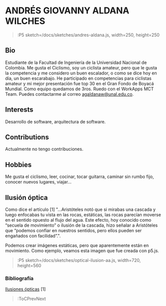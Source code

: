 # ANDRÉS GIOVANNY ALDANA WILCHES

> :P5 sketch=/docs/sketches/andres-aldana.js, width=250, height=250


## Bio
Estudiante de la Facultad de Ingeniería de la Universidad Nacional de Colombia. Me gusta el Ciclismo, soy un ciclista amateur, pero que le gusta la competencia y me considero un buen escalador, o como se dice hoy en día, un buen escarabajo. He participado en competencias para ciclistas amateur y mi mejor presentación fue top 30 en el Gran Fondo de Boyacá Mundial. Como equipo quedamos de 3ros. Ruedo con el WorkApps MCT Team. Puedes contactarme al correo agaldanaw@unal.edu.co.

## Interests
Desarrollo de software, arquitectura de software.

## Contributions

Actualmente no tengo contribuciones.

## Hobbies
Me gusta el ciclismo, leer, cocinar, tocar guitarra, caminar sin rumbo fijo, conocer nuevos lugares, viajar...

## Ilusión óptica
Como dice el artículo [1] "...Aristóteles notó que si mirabas una cascada y luego enfocabas tu vista en las rocas, estáticas, las rocas parecían moverse en el sentido opuesto al flujo del agua. Este efecto, hoy conocido como “secuela de movimiento” o ilusión de la cascada, hizo señalar a Aristóteles que “podemos confiar en nuestros sentidos, pero ellos pueden ser engañados con facilidad”.". 

Podemos crear imágenes estáticas, pero que aparentemente están en movimiento. Como ejemplo, veamos esta imagen que fue creada con p5.js.

> :P5 sketch=/docs/sketches/optical-ilusion-aa.js, width=720, height=560

### Bibliografía
[Ilusiones ópticas](https://leioavision.com/ilusiones-opticas-magia-o-ciencia/) [1]

> :ToCPrevNext